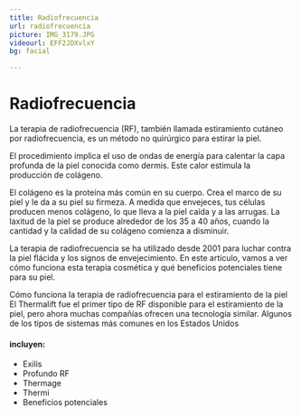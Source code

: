 ```yaml
---
title: Radiofrecuencia
url: radiofrecuencia
picture: IMG_3179.JPG
videourl: EFF2JDXvlxY
bg: facial

---
```


# Radiofrecuencia 


La terapia de radiofrecuencia (RF), también llamada estiramiento cutáneo por radiofrecuencia, es un método no quirúrgico para estirar la piel. 

El procedimiento implica el uso de ondas de energía para calentar la capa profunda de la piel conocida como dermis. Este calor estimula la producción de colágeno.

El colágeno es la proteína más común en su cuerpo. Crea el marco de su piel y le da a su piel su firmeza. 
A medida que envejeces, tus células producen menos colágeno, lo que lleva a la piel caída y a las arrugas. La laxitud de la piel se produce alrededor de los 35 a 40 años, cuando la cantidad y la calidad de su colágeno comienza a disminuir.

La terapia de radiofrecuencia se ha utilizado desde 2001 para luchar contra la piel flácida y los signos de envejecimiento. En este artículo, vamos a ver cómo funciona esta terapia cosmética y qué beneficios potenciales tiene para su piel.

Cómo funciona la terapia de radiofrecuencia para el estiramiento de la piel
El Thermalift fue el primer tipo de RF disponible para el estiramiento de la piel, pero ahora muchas compañías ofrecen una tecnología similar. 
Algunos de los tipos de sistemas más comunes en los Estados Unidos 

#### incluyen: 
- Exilis
- Profundo RF
- Thermage
- Thermi
- Beneficios potenciales
